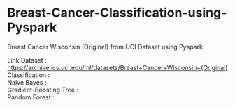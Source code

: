 # Breast-Cancer-Classification-using-Pyspark
Breast Cancer Wisconsin (Original) from UCI Dataset using Pyspark

Link Dataset : https://archive.ics.uci.edu/ml/datasets/Breast+Cancer+Wisconsin+(Original) \
Classification : \
Naive Bayes : \
Gradient-Boosting Tree : \
Random Forest :
